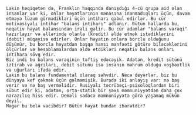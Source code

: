 	Lakin həqiqətən də, Franklın haqqında danışdığı 4-cü qrupa aid olan insanlar var ki, onlar həyatlarının mənasına inanmadıqları üçün, davam etməyə lüzum görmədikləri üçün intiharı qəbul edirlər. Bu cür motivasiyalı intihar "balans intiharı" adlanır. Bütün hallarda bu, neqativ həyat balansından irəli gəlir. Bu cür adamlar "balans vərəqi" hazırlayır və əllərində olanla (kredit) əldə etmək istədiklərini (debit) müqayisə edirlər. Onlar həyatın onlara borclu olduğunu düşünür, bu borcla həyatdan başqa hansı mənfəəti götürə biləcəklərini ölçürlər və hesablamalardan əldə etdikləri neqativ balans onları intihara sövq edir.
	Biz indi bu balans vərəqinin təftiş edəcəyik. Adətən, kredit sütünü iztirab və ağrıları, debit sütunu isə insanın məhrum olduğu xoşbəxtlik və uğurları ifadə edir.
	Lakin bu balans fundamental olaraq səhvdir. Necə deyərlər, biz bu dünyaya kef çəkmək üçün gəlməmişik. Burada iki anlayış var: nə baş verir və nə baş verməlidir. Rusiyalı təcrübəçi-psixoloqlardan biri sübut edir ki, adətən, orta-statik bir şəxs məmnuniyyətdən daha çox narazılıq hiss edir. Deməli sadəcə məmnuniyyətə görə yaşamaq mükün deyil. 
	Məgər bu belə vacibdir? Bütün həyat bundan ibarətdir?